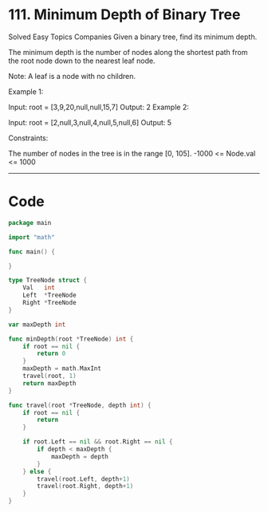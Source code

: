 # 111. Minimum Depth of Binary Tree

Solved
Easy
Topics
Companies
Given a binary tree, find its minimum depth.

The minimum depth is the number of nodes along the shortest path from the root node down to the nearest leaf node.

Note: A leaf is a node with no children.

Example 1:

Input: root = [3,9,20,null,null,15,7]
Output: 2
Example 2:

Input: root = [2,null,3,null,4,null,5,null,6]
Output: 5

Constraints:

The number of nodes in the tree is in the range [0, 105].
-1000 <= Node.val <= 1000

---

# Code

```go
package main

import "math"

func main() {

}

type TreeNode struct {
	Val   int
	Left  *TreeNode
	Right *TreeNode
}

var maxDepth int

func minDepth(root *TreeNode) int {
	if root == nil {
		return 0
	}
	maxDepth = math.MaxInt
	travel(root, 1)
	return maxDepth
}

func travel(root *TreeNode, depth int) {
	if root == nil {
		return
	}

	if root.Left == nil && root.Right == nil {
		if depth < maxDepth {
			maxDepth = depth
		}
	} else {
		travel(root.Left, depth+1)
		travel(root.Right, depth+1)
	}
}
```
